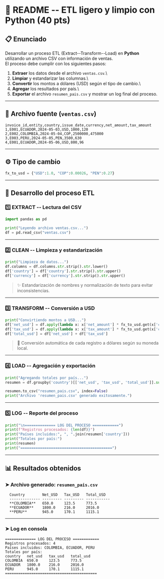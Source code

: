 # 🐍 **README -- ETL ligero y limpio con Python (40 pts)**

## 📋 **Enunciado**

Desarrollar un proceso ETL (Extract--Transform--Load) en **Python**
utilizando un archivo CSV con información de ventas.\
El proceso debe cumplir con los siguientes pasos:

1.  **Extraer** los datos desde el archivo `ventas.csv`.\
2.  **Limpiar** y estandarizar las columnas.\
3.  **Convertir** los montos a dólares (USD) según el tipo de cambio.\
4.  **Agregar** los resultados por país.\
5.  **Exportar** el archivo `resumen_pais.csv` y mostrar un log final
    del proceso.

------------------------------------------------------------------------

## 💾 **Archivo fuente (`ventas.csv`)**

``` csv
invoice_id,entity,country,issue_date,currency,net_amount,tax_amount
1,E001,ECUADOR,2024-05-03,USD,1000,120
2,E002,COLOMBIA,2024-05-04,COP,2500000,475000
3,E003,PERU,2024-05-05,PEN,3500,630
4,E001,ECUADOR,2024-05-06,USD,800,96
```

------------------------------------------------------------------------

## ⚙️ **Tipo de cambio**

``` python
fx_to_usd = {"USD":1.0, "COP":0.00026, "PEN":0.27}
```

------------------------------------------------------------------------

## 🧩 **Desarrollo del proceso ETL**

### 1️⃣ EXTRACT -- Lectura del CSV

``` python
import pandas as pd

print("Leyendo archivo ventas.csv...")
df = pd.read_csv("ventas.csv")
```

------------------------------------------------------------------------

### 2️⃣ CLEAN -- Limpieza y estandarización

``` python
print("Limpieza de datos...")
df.columns = df.columns.str.strip().str.lower()
df['country'] = df['country'].str.strip().str.upper()
df['currency'] = df['currency'].str.strip().str.upper()
```

> ✨ Estandarización de nombres y normalización de texto para evitar
> inconsistencias.

------------------------------------------------------------------------

### 3️⃣ TRANSFORM -- Conversión a USD

``` python
print("Convirtiendo montos a USD...")
df['net_usd'] = df.apply(lambda x: x['net_amount'] * fx_to_usd.get(x['currency'], 1), axis=1)
df['tax_usd'] = df.apply(lambda x: x['tax_amount'] * fx_to_usd.get(x['currency'], 1), axis=1)
df['total_usd'] = df['net_usd'] + df['tax_usd']
```

> 💱 Conversión automática de cada registro a dólares según su moneda
> local.

------------------------------------------------------------------------

### 4️⃣ LOAD -- Agregación y exportación

``` python
print("Agregando totales por país...")
resumen = df.groupby('country')[['net_usd', 'tax_usd', 'total_usd']].sum().reset_index()

resumen.to_csv("resumen_pais.csv", index=False)
print("Archivo 'resumen_pais.csv' generado exitosamente.")
```

------------------------------------------------------------------------

### 5️⃣ LOG -- Reporte del proceso

``` python
print("\n============== LOG DEL PROCESO ============")
print(f"Registros procesados: {len(df)}")
print("Países incluidos:", ", ".join(resumen['country']))
print("Totales por país:")
print(resumen)
print("==========================================")
```

------------------------------------------------------------------------

## 📊 **Resultados obtenidos**

### ➤ Archivo generado: `resumen_pais.csv`
``` text
  Country        Net_USD   Tax_USD   Total_USD
  -------------- --------- --------- -----------
  **COLOMBIA**   650.0     123.5     773.5
  **ECUADOR**    1800.0    216.0     2016.0
  **PERU**       945.0     170.1     1115.1
```
------------------------------------------------------------------------

### ➤ Log en consola

``` text
============== LOG DEL PROCESO ============
Registros procesados: 4
Países incluidos: COLOMBIA, ECUADOR, PERU
Totales por país:
country   net_usd   tax_usd   total_usd
COLOMBIA  650.0     123.5     773.5
ECUADOR   1800.0    216.0     2016.0
PERU      945.0     170.1     1115.1
==========================================
```

